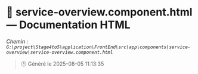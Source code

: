 # 📄 service-overview.component.html — Documentation HTML
*Chemin : `G:\project\Stage4to5\application\FrontEnd\src\app\components\service-overview\service-overview.component.html`*

> 🕒 Généré le 2025-08-05 11:13:35


